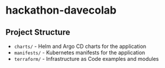 # hackathon-davecolab

## Project Structure

* `charts/` - Helm and Argo CD charts for the application
* `manifests/` - Kubernetes manifests for the application
* `terraform/` - Infrastructure as Code examples and modules
